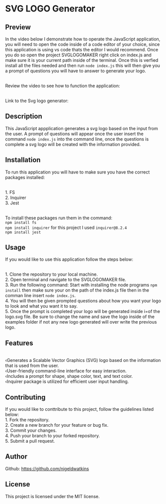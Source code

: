 # SVG LOGO Generator

## Preview
In the video below I demonstrate how to operate the JavaScript application, you will need to open the code inside of a code editor of your choice, since this application is using vs code thats the editor I would recommend. Once you do so open the project SVGLOGOMAKER right click on index.js and make sure it is your current path inside of the terminal. Once this is verfied install all the files needed and then run `node index.js` this will then give you a prompt of questions you will have to answer to generate your logo.

<br>Review the video to see how to function the application:

<br>Link to the Svg logo generator:


## Description
This JavaScript appplication generates a svg logo based on the input from the user. A prompt of questions will appear once the user insert the command `node index.js` into the command line, once the questions is complete  a svg logo will be created with the information provided.

## Installation
To run this application you will have to make sure you have the correct packages installed:
 
<br>1. FS
<br>2. Inquirer 
<br>3. Jest 

<br>To install these packages run them in the command:
<br>`npm install fs`
<br>`npm install inquirer` for this project I used `inquirer@8.2.4`
<br>`npm install jest`

## Usage
If you would like to use this application follow the steps below:

<br>1. Clone the repository to your local machine.
<br>2. Open terminal and navigate to the SVGLOGOMAKER file.
<br>3. Run the following command: Start with installing the node programs `npm install` then make sure your on the path of the index.js file then in the comman line insert `node index.js`.
<br>4. You will then be given prompted questions about how you want your logo to look and what you want it to say.
<br>5. Once the prompt is completed your logo will be generated inside i=of the logo.svg file. Be sure to change the name and save the logo inside of the examples folder if not any new logo generated will over write the previous logo.

## Features
<br>‹Generates a Scalable Vector Graphics (SVG) logo based on the information that is used from the user.
<br>‹User-friendly command-line interface for easy interaction.
<br>‹Includes a prompt for shape, shape color, text, and text color.
<br>‹Inquirer package is utilized for efficient user input handling. 

## Contributing
If you would like to conttribute to this project, follow the guidelines listed below:
<br>1. Fork the repository.
<br>2. Create a new branch for your feature or bug fix.
<br>3. Commit your changes.
<br>4. Push your branch to your forked repository.
<br>5. Submit a pull request.

## Author
Github: https://github.com/nigeldwatkins

## License 
This project is licensed under the MIT license.